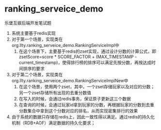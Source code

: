# ranking_serveice_demo
乐堡互娱后端开发笔试题

1. 系统主要基于redis实现
2. 对于第一个场景，实现类在org.llty.ranking_serveice_demo.RankingServiceImpl中
   1. 在这个场景下，主要基于redis的zset实现，通过设计分数的计算公式，即zsetScore=score * SCORE_FACTOR + (MAX_TIMESTAMP - current_timestamp)，使得排行榜的排序可以满足先按分数，再按达成时间排序的要求
3. 对于第二个场景，实现类在org.llty.ranking_serveice_demo.RankingServiceImplNew中
   1. 在这个场景，使用两个zset，其中，一个zset存储玩家以及对应的分数；另一个zset存储所有出现的去重分数值
   2. 在写入的时候，会通过redis事务，保证原子更新这三个数据
   3. 在查询的时候，会通过玩家id拿到玩家的分数，再根据玩家的分数到去重分数集合中拿到这个分数对应的排名，从而实现密集排行的效果
4. 由于系统的数据只存储在redis上，因此一致性得以满足。通过redis的持久化机制（RDB+AOF）满足数据的持久化要求；
